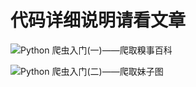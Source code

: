 # 代码详细说明请看文章

![Python 爬虫入门(一)——爬取糗事百科](https://mp.weixin.qq.com/s/ApnEy6NWS2f-DqIIrhHzGw)

![Python 爬虫入门(二)——爬取妹子图](https://mp.weixin.qq.com/s/4TZHgoE_yqeDha17f3Tbew)

